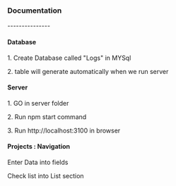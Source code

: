 <h3> Documentation </h3>
<p> --------------- </p>

<h4> Database </h4>
<p> 1. Create Database called "Logs" in MYSql</p>
<p> 2. table will generate automatically when we run server </p>

<h4> Server </h4>
<p> 1. GO in server folder  </p>
<p> 2. Run npm start command </p>
<p> 3. Run http://localhost:3100 in browser </p>

<h4> Projects : Navigation</h4>
<p> Enter Data into fields </p>
<p> Check list into List section </p>

